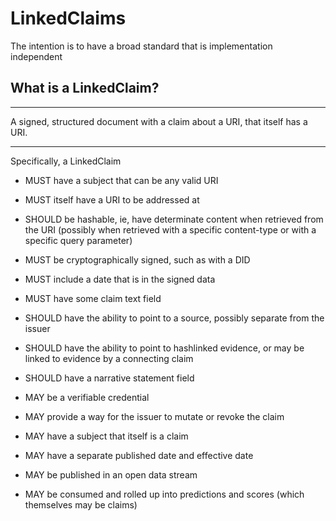 # LinkedClaims

The intention is to have a broad standard that is implementation independent

## What is a LinkedClaim?

---

 A signed, structured document with a claim about a URI, that itself has a URI.

---

Specifically, a LinkedClaim

* MUST have a subject that can be any valid URI

* MUST itself have a URI to be addressed at

* SHOULD be hashable, ie, have determinate content when retrieved from the URI
 (possibly when retrieved with a specific content-type or with a specific query parameter)

* MUST be cryptographically signed, such as with a DID

* MUST include a date that is in the signed data

* MUST have some claim text field

* SHOULD have the ability to point to a source, possibly separate from the issuer

* SHOULD have the ability to point to hashlinked evidence, or may be linked to evidence by a connecting claim

* SHOULD have a narrative statement field

* MAY be a verifiable credential

* MAY provide a way for the issuer to mutate or revoke the claim

* MAY have a subject that itself is a claim

* MAY have a separate published date and effective date

* MAY be published in an open data stream

* MAY be consumed and rolled up into predictions and scores (which themselves may be claims)
